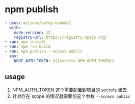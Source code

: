 # npm publish

```yaml
- uses: actions/setup-node@v1
  with:
    node-version: 12
    registry-url: https://registry.npmjs.org/
- run: npm install
- run: npm run build
- run: npm publish --access public
  env:
    NODE_AUTH_TOKEN: ${{secrets.NPM_AUTH_TOKEN}}
```

## usage
1. NPM_AUTH_TOKEN 这个需要配置到项目的 secrets 里去
2. 针对存在 scope 的情况就需要加这个参数 `--access public`
